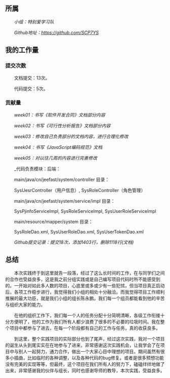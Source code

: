 ## 所属
&emsp;&emsp;_小组：特别爱学习队_

&emsp;&emsp;_Github地址：https://github.com/SCP7YS_


## 我的工作量
### 提交次数

&emsp;&emsp;文档提交：13次。

&emsp;&emsp;代码提交：5次。

### 贡献量

&emsp;&emsp;_week01：书写《软件开发合同》文档部分内容_

&emsp;&emsp;_week02：书写《可行性分析报告》文档部分内容_

&emsp;&emsp;_week03：修改自己负责部分的文档内容，进行合理化修改_

&emsp;&emsp;_week04：书写《JavaScript编码规范》文档_

&emsp;&emsp;_week05：对以往几周的内容进行完善修改_

&emsp;&emsp;_代码负责模块：后端：

&emsp;&emsp;main/java/cn/jeefast/system/controller 目录：

&emsp;&emsp;SysUesrController（用户信息）, SysRoleController（角色管理）

&emsp;&emsp;main/java/cn/jeefast/system/service/impl 目录：

&emsp;&emsp;SysPjinfoServiceImpl, SysRoleServiceImpl, SysUserRoleServiceImpl

&emsp;&emsp;main/resource/mapper/system 目录：

&emsp;&emsp;SysRoleDao.xml, SysUserRoleDao.xml, SysUserTokenDao.xml

&emsp;&emsp;_Github提交记录：提交18次，添加1403行，删除1118行(文档)_


## 总结

&emsp;&emsp;本次实践终于到这里就告一段落，经过了这么长时间的工作，在与同学们之间的合作也受益良多，这是我之前分组实践或是自己编写项目代码时所不能感受到的。一开始对如此多人数的项目，心底里或多或少有一些犯怵，但当项目真正启动后，各项工作稳步进行，我觉得我们小组的相处十分融洽。而我觉得项目工作顺利推展的最大功臣，就是我们小组的组长陈永鹏。我们每一个组员都能看到他的辛苦与组织大家的能力。

&emsp;&emsp;在他的组织工作下，我们每一个人的任务分配十分简明清晰，各级工作衔接十分方便明了，他的工作为我们所有人都少浪费了很多的不必要的垃圾时间。我在整个项目中都参与了进去，在每一个阶段都有自己的工作与任务，真的收获良多。

&emsp;&emsp;到这里，整个实践项目的实际部分也到了尾声，经过这次实践，我对一个项目的诞生从头到尾实实在在地参与了进来，非常感谢这次实践机会，让我学会了在项目中与别人一起努力，通力合作，做出一个大家心目中理想的项目。期间虽然有很多小插曲，比如临时的各种调整，以及各种代码的bug修复。或者是很多预想功能没有完美的实现等等，但最终，这个项目在我们所有人的努力下，磕磕绊绊地做了出来，非常感谢我的伙伴与组长，同时也感谢导师的教导，本次实践，受益良多。
